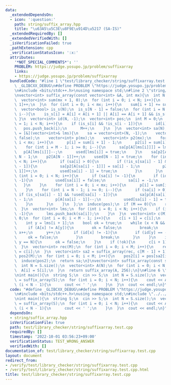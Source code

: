 ```yaml
---
data:
  _extendedDependsOn:
  - icon: ':question:'
    path: string/suffix_array.hpp
    title: "\u63A5\u5C3E\u8F9E\u914D\u5217 (SA-IS)"
  _extendedRequiredBy: []
  _extendedVerifiedWith: []
  _isVerificationFailed: true
  _pathExtension: cpp
  _verificationStatusIcon: ':x:'
  attributes:
    '*NOT_SPECIAL_COMMENTS*': ''
    PROBLEM: https://judge.yosupo.jp/problem/suffixarray
    links:
    - https://judge.yosupo.jp/problem/suffixarray
  bundledCode: "#line 1 \"test/library_checker/string/suffixarray.test.cpp\"\n#define\
    \ _GLIBCXX_DEBUG\n#define PROBLEM \"https://judge.yosupo.jp/problem/suffixarray\"\
    \n#include <bits/stdc++.h>\nusing namespace std;\n#line 2 \"string/suffix_array.hpp\"\
    \nvector<int> suffix_array(const vector<int> &A, int mx){\n  int N = A.size();\n\
    \  vector<int> sum(mx + 1, 0);\n  for (int i = 0; i < N; i++){\n    sum[A[i] +\
    \ 1]++;\n  }\n  for (int i = 0; i < mx; i++){\n    sum[i + 1] += sum[i];\n  }\n\
    \  vector<bool> is_s(N);\n  is_s[N - 1] = false;\n  for (int i = N - 2; i >= 0;\
    \ i--){\n    is_s[i] = A[i] < A[i + 1] || A[i] == A[i + 1] && is_s[i + 1];\n \
    \ }\n  vector<int> id(N, -1);\n  vector<int> pos;\n  int M = 0;\n  for (int i\
    \ = 1; i < N; i++){\n    if (is_s[i] && !is_s[i - 1]){\n      id[i] = M;\n   \
    \   pos.push_back(i);\n      M++;\n    }\n  }\n  vector<int> sa(N);\n  auto induce\
    \ = [&](vector<int>& lms){\n    sa = vector<int>(N, -1);\n    vector<bool> used(N,\
    \ false);\n    vector<int> p(mx);\n    vector<int> p2(mx);\n    for (int i = 0;\
    \ i < mx; i++){\n      p[i] = sum[i + 1] - 1;\n      p2[i] = sum[i];\n    }\n\
    \    for (int i = M - 1; i >= 0; i--){\n      sa[p[A[lms[i]]]] = lms[i];\n   \
    \   p[A[lms[i]]]--;\n      used[lms[i]] = true;\n    }\n    sa[p2[A[N - 1]]] =\
    \ N - 1;\n    p2[A[N - 1]]++;\n    used[N - 1] = true;\n    for (int i = 0; i\
    \ < N; i++){\n      if (sa[i] > 0){\n        if (!is_s[sa[i] - 1] && !used[sa[i]\
    \ - 1]){\n          sa[p2[A[sa[i] - 1]]] = sa[i] - 1;\n          p2[A[sa[i] -\
    \ 1]]++;\n          used[sa[i] - 1] = true;\n        }\n      }\n    }\n    for\
    \ (int i = 0; i < N; i++){\n      if (sa[i] != -1){\n        if (id[sa[i]] !=\
    \ -1){\n          used[sa[i]] = false;\n          sa[i] = -1;\n        }\n   \
    \   }\n    }\n    for (int i = 0; i < mx; i++){\n      p[i] = sum[i + 1] - 1;\n\
    \    }\n    for (int i = N - 1; i >= 0; i--){\n      if (sa[i] > 0){\n       \
    \ if (is_s[sa[i] - 1] && !used[sa[i] - 1]){\n          sa[p[A[sa[i] - 1]]] = sa[i]\
    \ - 1;\n          p[A[sa[i] - 1]]--;\n          used[sa[i] - 1] = true;\n    \
    \    }\n      }\n    }\n  };\n  induce(pos);\n  if (M == 0){\n    return sa;\n\
    \  }\n  vector<int> lms;\n  for (int i = 0; i < N; i++){\n    if (id[sa[i]] !=\
    \ -1){\n      lms.push_back(sa[i]);\n    }\n  }\n  vector<int> c(M);\n  c[0] =\
    \ 0;\n  for (int i = 0; i < M - 1; i++){\n    c[i + 1] = c[i];\n    int x = lms[i];\n\
    \    int y = lms[i + 1];\n    bool ok = true;\n    while (x < N && y < N){\n \
    \     if (A[x] != A[y]){\n        ok = false;\n        break;\n      }\n     \
    \ x++;\n      y++;\n      if (id[x] != -1){\n        if (id[y] == -1){\n     \
    \     ok = false;\n        }\n        break;\n      }\n    }\n    if (x == N ||\
    \ y == N){\n      ok = false;\n    }\n    if (!ok){\n      c[i + 1]++;\n    }\n\
    \  }\n  vector<int> rec(M);\n  for (int i = 0; i < M; i++){\n    rec[id[lms[i]]]\
    \ = c[i];\n  }\n  vector<int> sa2 = suffix_array(rec, c[M - 1] + 1);\n  vector<int>\
    \ pos2(M);\n  for (int i = 0; i < M; i++){\n    pos2[i] = pos[sa2[i]];\n  }\n\
    \  induce(pos2);\n  return sa;\n}\nvector<int> suffix_array(const string &S){\n\
    \  int N = S.size();\n  vector<int> A(N);\n  for (int i = 0; i < N; i++){\n  \
    \  A[i] = S[i];\n  }\n  return suffix_array(A, 256);\n}\n#line 6 \"test/library_checker/string/suffixarray.test.cpp\"\
    \nint main(){\n  string S;\n  cin >> S;\n  int N = S.size();\n  vector<int> A\
    \ = suffix_array(S);\n  for (int i = 0; i < N; i++){\n    cout << A[i];\n    if\
    \ (i < N - 1){\n      cout << ' ';\n    }\n  }\n  cout << endl;\n}\n"
  code: "#define _GLIBCXX_DEBUG\n#define PROBLEM \"https://judge.yosupo.jp/problem/suffixarray\"\
    \n#include <bits/stdc++.h>\nusing namespace std;\n#include \"../../../string/suffix_array.hpp\"\
    \nint main(){\n  string S;\n  cin >> S;\n  int N = S.size();\n  vector<int> A\
    \ = suffix_array(S);\n  for (int i = 0; i < N; i++){\n    cout << A[i];\n    if\
    \ (i < N - 1){\n      cout << ' ';\n    }\n  }\n  cout << endl;\n}"
  dependsOn:
  - string/suffix_array.hpp
  isVerificationFile: true
  path: test/library_checker/string/suffixarray.test.cpp
  requiredBy: []
  timestamp: '2022-10-01 03:56:23+09:00'
  verificationStatus: TEST_WRONG_ANSWER
  verifiedWith: []
documentation_of: test/library_checker/string/suffixarray.test.cpp
layout: document
redirect_from:
- /verify/test/library_checker/string/suffixarray.test.cpp
- /verify/test/library_checker/string/suffixarray.test.cpp.html
title: test/library_checker/string/suffixarray.test.cpp
---
```

